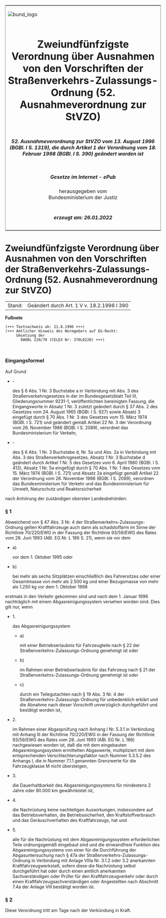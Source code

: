 <span id="DECKBLATT.html"></span>

<table border="0" frame="border" width="100%">

<tr valign="top">

<td align="left">

![bund\_logo](BfJ_2021_Web_de_de.gif)

</td>

<td align="right">

 

</td>

</tr>

<tr align="center" valign="middle">

<td colspan="2">

# Zweiundfünfzigste Verordnung über Ausnahmen von den Vorschriften der Straßenverkehrs-Zulassungs-Ordnung (52. Ausnahmeverordnung zur StVZO)

</td>

</tr>

<tr align="center" valign="middle">

<td colspan="2">

##### 52\. Ausnahmeverordnung zur StVZO vom 13. August 1996 (BGBl. I S. 1319), die durch Artikel 1 der Verordnung vom 18. Februar 1998 (BGBl. I S. 390) geändert worden ist

</td>

</tr>

<tr align="center" valign="middle">

<td colspan="2">

  
  

##### Gesetze im Internet - ePub  
  
herausgegeben vom  
Bundesministerium der Justiz

</td>

</tr>

<tr align="center" valign="bottom">

<td colspan="2">

  
  

##### erzeugt am: 26.01.2022

</td>

</tr>

</table>

<span id="BJNR131900996.html"></span>

# Zweiundfünfzigste Verordnung über Ausnahmen von den Vorschriften der Straßenverkehrs-Zulassungs-Ordnung (52. Ausnahmeverordnung zur StVZO)

<div>

<div class="jnhtml">

|        |                                            |
| ------ | ------------------------------------------ |
| Stand: | Geändert durch Art. 1 V v. 18.2.1998 I 390 |

</div>

</div>

<div>

  
**Fußnote**

<div class="jnhtml">

<div>

<div class="jurAbsatz">

  

``` 
(+++ Textnachweis ab: 21.8.1996 +++)
(+++ Amtlicher Hinweis des Normgebers auf EG-Recht:
     Umsetzung der
       EWGRL 220/70 (CELEX Nr: 370L0220) +++)

 
```

</div>

</div>

</div>

</div>

<span id="BJNR131900996BJNE000100000.html"></span>

### Eingangsformel  

<div>

<div class="jnhtml">

<div>

<div class="jurAbsatz">

Auf Grund

  - \-
    
    <div style="">
    
    des § 6 Abs. 1 Nr. 3 Buchstabe a in Verbindung mit Abs. 3 des
    Straßenverkehrsgesetzes in der im Bundesgesetzblatt Teil III,
    Gliederungsnummer 9231-1, veröffentlichten bereinigten Fassung, die
    Eingangsworte in Absatz 1 Nr. 3 zuletzt geändert durch § 37 Abs. 2
    des Gesetzes vom 24. August 1965 (BGBl. I S. 927) sowie Absatz 3
    eingefügt durch § 70 Abs. 1 Nr. 3 des Gesetzes vom 15. März 1974
    (BGBl. I S. 721) und geändert gemäß Artikel 22 Nr. 3 der Verordnung
    vom 26. November 1986 (BGBl. I S. 2089), verordnet das
    Bundesministerium für Verkehr,
    
    </div>

  - \-
    
    <div style="">
    
    des § 6 Abs. 1 Nr. 3 Buchstabe d, Nr. 5a und Abs. 2a in Verbindung
    mit Abs. 3 des Straßenverkehrsgesetzes, Absatz 1 Nr. 3 Buchstabe d
    geändert durch Artikel 1 Nr. 5 des Gesetzes vom 6. April 1980 (BGBl.
    I S. 413), Absatz 1 Nr. 5a eingefügt durch § 70 Abs. 1 Nr. 1 des
    Gesetzes vom 15. März 1974 (BGBl. I S. 721) und Absatz 2a eingefügt
    gemäß Artikel 22 der Verordnung vom 26. November 1986 (BGBl. I S.
    2089), verordnen das Bundesministerium für Verkehr und das
    Bundesministerium für Umwelt, Naturschutz und Reaktorsicherheit
    
    </div>

nach Anhörung der zuständigen obersten Landesbehörden:

</div>

</div>

</div>

</div>

<span id="BJNR131900996BJNE000201307.html"></span>

### § 1  

<div>

<div class="jnhtml">

<div>

<div class="jurAbsatz">

Abweichend von § 47 Abs. 3 Nr. 4 der Straßenverkehrs-Zulassungs-Ordnung
gelten Kraftfahrzeuge auch dann als schadstoffarm im Sinne der
Richtlinie 70/220/EWG in der Fassung der Richtlinie 93/59/EWG des Rates
vom 28. Juni 1993 (ABl. EG Nr. L 186 S. 21), wenn sie vor dem

  - a)
    
    <div style="">
    
    vor dem 1. Oktober 1995 oder
    
    </div>

  - b)
    
    <div style="">
    
    bei mehr als sechs Sitzplätzen einschließlich des Fahrersitzes oder
    einer Gesamtmasse von mehr als 2.500 kg und einer Bezugsmasse von
    mehr als 1.250 kg vor dem 1. Oktober 1998
    
    </div>

erstmals in den Verkehr gekommen sind und nach dem 1. Januar 1996
nachträglich mit einem Abgasreinigungssystem versehen worden sind. Dies
gilt nur, wenn

  - 1\.
    
    <div style="">
    
    das Abgasreinigungssystem
    
      - a)
        
        <div style="">
        
        mit einer Betriebserlaubnis für Fahrzeugteile nach § 22 der
        Straßenverkehrs-Zulassungs-Ordnung genehmigt ist oder
        
        </div>
    
      - b)
        
        <div style="">
        
        im Rahmen einer Betriebserlaubnis für das Fahrzeug nach § 21 der
        Straßenverkehrs-Zulassungs-Ordnung genehmigt ist oder
        
        </div>
    
      - c)
        
        <div style="">
        
        durch ein Teilegutachten nach § 19 Abs. 3 Nr. 4 der
        Straßenverkehrs-Zulassungs-Ordnung für unbedenklich erklärt und
        die Abnahme nach dieser Vorschrift unverzüglich durchgeführt und
        bestätigt worden ist,
        
        </div>
    
    </div>

  - 2\.
    
    <div style="">
    
    im Rahmen einer Abgasprüfung nach Anhang I Nr. 5.3.1 in Verbindung
    mit Anhang III der Richtlinie 70/220/EWG in der Fassung der
    Richtlinie 93/59/EWG des Rates vom 28. Juni 1993 (ABl. EG Nr. L 186)
    nachgewiesen worden ist, daß die mit dem eingebauten
    Abgasreinigungssystem ermittelten Abgaswerte, multipliziert mit dem
    entsprechenden Verschlechterungsfaktor nach Nummer 5.3.5.2 des
    Anhangs I, die in Nummer 7.1.1 genannten Grenzwerte für die
    Fahrzeugklasse M nicht übersteigen,
    
    </div>

  - 3\.
    
    <div style="">
    
    die Dauerhaltbarkeit des Abgasreinigungssystems für mindestens 2
    Jahre oder 80.000 km gewährleistet ist,
    
    </div>

  - 4\.
    
    <div style="">
    
    die Nachrüstung keine nachteiligen Auswirkungen, insbesondere auf
    das Betriebsverhalten, die Betriebssicherheit, den
    Kraftstoffverbrauch und das Geräuschverhalten des Kraftfahrzeugs,
    hat und
    
    </div>

  - 5\.
    
    <div style="">
    
    alle für die Nachrüstung mit dem Abgasreinigungssystem
    erforderlichen Teile ordnungsgemäß eingebaut sind und die
    einwandfreie Funktion des Abgasreinigungssystems von einer für die
    Durchführung der Abgasuntersuchung nach § 47a der
    Straßenverkehrs-Zulassungs-Ordnung in Verbindung mit Anlage VIIIa
    Nr. 3.1.2 oder 3.2 anerkannten Kraftfahrzeugwerkstatt, sofern diese
    die Nachrüstung selbst durchgeführt hat oder durch einen amtlich
    anerkannten Sachverständigen oder Prüfer für den
    Kraftfahrzeugverkehr oder durch einen Kraftfahrzeugsachverständigen
    oder Angestellten nach Abschnitt 7.4a der Anlage VIII bestätigt
    worden ist.
    
    </div>

</div>

</div>

</div>

</div>

<span id="BJNR131900996BJNE000300000.html"></span>

### § 2  

<div>

<div class="jnhtml">

<div>

<div class="jurAbsatz">

Diese Verordnung tritt am Tage nach der Verkündung in Kraft.

</div>

</div>

</div>

</div>
